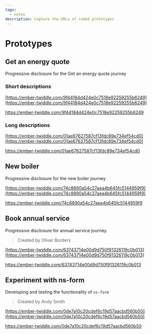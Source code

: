```yaml
---
tags:
  - notes
description: Capture the URLs of coded prototypes
---
```


# Prototypes

## Get an energy quote

Progressive disclosure for the Get an energy quote journey

### Short descriptions

[https://ember-twiddle.com/9f44184d424e0c7518e92259255b6249](https://ember-twiddle.com/9f44184d424e0c7518e92259255b6249)

https://ember-twiddle.com/9f44184d424e0c7518e92259255b6249

### Long descriptions

[https://ember-twiddle.com/01ae67627587cf13fdc89e734ef54cd0](https://ember-twiddle.com/01ae67627587cf13fdc89e734ef54cd0)

https://ember-twiddle.com/01ae67627587cf13fdc89e734ef54cd0

## New boiler

Progressive disclosure for the new boiler journey

[https://ember-twiddle.com/74c8890a54c27aea4b645fc5144959f9](https://ember-twiddle.com/74c8890a54c27aea4b645fc5144959f9)

https://ember-twiddle.com/74c8890a54c27aea4b645fc5144959f9

## Book annual service

Progressive disclosure for annual service journey.

> Created by Oliver Borders

[https://ember-twiddle.com/63743714e00d9d750f91326119c0b013](https://ember-twiddle.com/63743714e00d9d750f91326119c0b013)

https://ember-twiddle.com/63743714e00d9d750f91326119c0b013

## Experiment with ns-form

Developing and testing the functionality of `ns-form`

> Created by Andy Smith

[https://ember-twiddle.com/0de7a10c20cdef6c19d57aacbd560b50](https://ember-twiddle.com/0de7a10c20cdef6c19d57aacbd560b50)

https://ember-twiddle.com/0de7a10c20cdef6c19d57aacbd560b50

